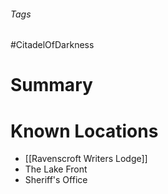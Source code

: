 ###### Tags

#CitadelOfDarkness 

# Summary

# Known Locations
- [[Ravenscroft Writers Lodge]]
- The Lake Front
- Sheriff's Office